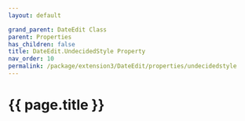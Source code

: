 ```yaml
---
layout: default

grand_parent: DateEdit Class
parent: Properties
has_children: false
title: DateEdit.UndecidedStyle Property
nav_order: 10
permalink: /package/extension3/DateEdit/properties/undecidedstyle
---
```

# {{ page.title }}
